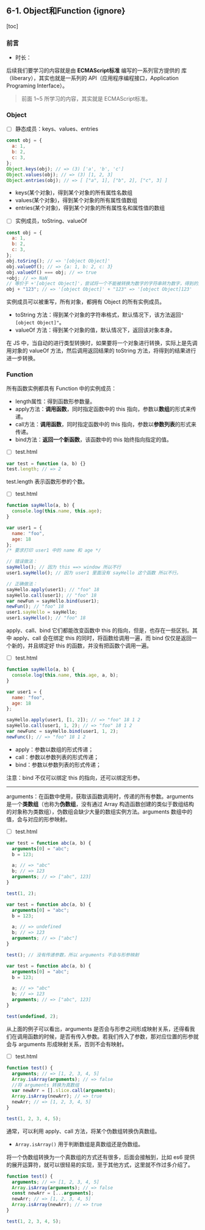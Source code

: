 ## 6-1. Object和Function {ignore}

[toc]

### 前言

- 时长：

后续我们要学习的内容就是由 **ECMAScript标准** 编写的一系列官方提供的 库（liberary），其实也就是一系列的 API（应用程序编程接口，Application Programing Interface）。

> 前面 1~5 所学习的内容，其实就是 ECMAScript标准。

### Object

- [ ] 静态成员：keys、values、entries

```js
const obj = {
  a: 1,
  b: 2,
  c: 3,
};
Object.keys(obj); // => (3) ['a', 'b', 'c']
Object.values(obj); // => (3) [1, 2, 3]
Object.entries(obj); // => [ ["a", 1], ["b", 2], ["c", 3] ]
```

- keys(某个对象)，得到某个对象的所有属性名数组
- values(某个对象)，得到某个对象的所有属性值数组
- entries(某个对象)，得到某个对象的所有属性名和属性值的数组

- [ ] 实例成员，toString、valueOf

```js
const obj = {
  a: 1,
  b: 2,
  c: 3,
};
obj.toSring(); // => '[object Object]'
obj.valueOf(); // => {a: 1, b: 2, c: 3}
obj.valueOf() === obj; // => true
+obj; // => NaN
// 等价于 +'[object Object]'，尝试将一个不能被转换为数字的字符串转为数字，得到的是 NaN
obj + "123"; // => '[object Object]' + "123" => '[object Object]123'
```

实例成员可以被重写，所有对象，都拥有 Object 的所有实例成员。

- toString 方法：得到某个对象的字符串格式，默认情况下，该方法返回`"[object Object]"`。
- valueOf 方法：得到某个对象的值，默认情况下，返回该对象本身。

在 JS 中，当自动的进行类型转换时，如果要将一个对象进行转换，实际上是先调用对象的 valueOf 方法，然后调用返回结果的 toString 方法，将得到的结果进行进一步转换。

### Function

所有函数实例都具有 Function 中的实例成员：
- length属性：得到函数形参数量。
- apply方法：**调用函数**，同时指定函数中的 this 指向，参数以**数组**的形式来传递。
- call方法：**调用函数**，同时指定函数中的 this 指向，参数以**参数列表**的形式来传递。
- bind方法：**返回一个新函数**，该函数中的 this 始终指向指定的值。

- [ ] test.html

```js
var test = function (a, b) {}
test.length; // => 2
```

test.length 表示函数形参的个数。

- [ ] test.html

```js
function sayHello(a, b) {
  console.log(this.name, this.age);
}

var user1 = {
  name: "foo",
  age: 18
};
/* 要求打印 user1 中的 name 和 age */

// 错误做法：
sayHello(); // 因为 this ==> window 所以不行
user1.sayHello(); // 因为 user1 里面没有 sayHello 这个函数 所以不行。

// 正确做法：
sayHello.apply(user1); // "foo" 18
sayHello.call(user1); // "foo" 18
var newFun = sayHello.bind(user1);
newFun(); // "foo" 18
user1.sayHello = sayHello;
user1.sayHello(); // "foo" 18
```

apply、call、bind 它们都能改变函数中 this 的指向，但是，也存在一些区别。其中 apply、call 会在绑定 this 的同时，将函数给调用一遍，而 bind 仅仅是返回一个新的，并且绑定好 this 的函数，并没有把函数个调用一遍。

- [ ] test.html

```js
function sayHello(a, b) {
  console.log(this.name, this.age, a, b);
}

var user1 = {
  name: "foo",
  age: 18
};

sayHello.apply(user1, [1, 2]); // => "foo" 18 1 2
sayHello.call(user1, 1, 2); // => "foo" 18 1 2
var newFunc = sayHello.bind(user1, 1, 2);
newFunc(); // => "foo" 18 1 2
```

- apply：参数以数组的形式传递；
- call：参数以参数列表的形式传递；
- bind：参数以参数列表的形式传递；

注意：bind 不仅可以绑定 this 的指向，还可以绑定形参。

---

arguments：在函数中使用，获取该函数调用时，传递的所有参数。arguments 是一个**类数组**（也称为**伪数组**，没有通过 Array 构造函数创建的类似于数组结构的对象称为类数组），伪数组会缺少大量的数组实例方法。arguments 数组中的值，会与对应的形参映射。

- [ ] test.html

```js
var test = function abc(a, b) {
  arguments[0] = "abc";
  b = 123;

  a; // => "abc"
  b; // => 123
  arguments; // => ["abc", 123]
}

test(1, 2);
```

```js
var test = function abc(a, b) {
  arguments[0] = "abc";
  b = 123;

  a; // => undefined
  b; // => 123
  arguments; // => ["abc"]
}

test(); // 没有传递参数，所以 arguments 不会与形参映射
```

```js
var test = function abc(a, b) {
  arguments[0] = "abc";
  b = 123;

  a; // => "abc"
  b; // => 123
  arguments; // => ["abc", 123]
}

test(undefined, 2);
```

从上面的例子可以看出，arguments 是否会与形参之间形成映射关系，还得看我们在调用函数的时候，是否有传入参数。若我们传入了参数，那对应位置的形参就会与 arguments 形成映射关系，否则不会有映射。

- [ ] test.html

```js
function test() {
  arguments; // => [1, 2, 3, 4, 5]
  Array.isArray(arguments); // => false
  //将 arguments 转换为真数组
  var newArr = [].slice.call(arguments);
  Array.isArray(newArr); // => true
  newArr; // => [1, 2, 3, 4, 5]
}

test(1, 2, 3, 4, 5);
```

通常，可以利用 apply、call 方法，将某个伪数组转换伪真数组。

- `Array.isArray()` 用于判断数组是真数组还是伪数组。

将一个伪数组转换为一个真数组的方式还有很多，后面会接触到，比如 es6 提供的展开运算符，就可以很轻易的实现，至于其他方式，这里就不作过多介绍了。

```js
function test() {
  arguments; // => [1, 2, 3, 4, 5]
  Array.isArray(arguments); // => false
  const newArr = [...arguments];
  newArr; // => [1, 2, 3, 4, 5]
  Array.isArray(newArr); // => true
}

test(1, 2, 3, 4, 5);
```